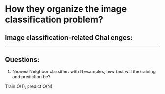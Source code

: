 # How they organize the image classification problem? 

## Image classification-related Challenges: 

---

## Questions:

1. Nearest Neighbor classifier: with N examples, how fast will the training and prediction be?

Train O(1), predict O(N)
